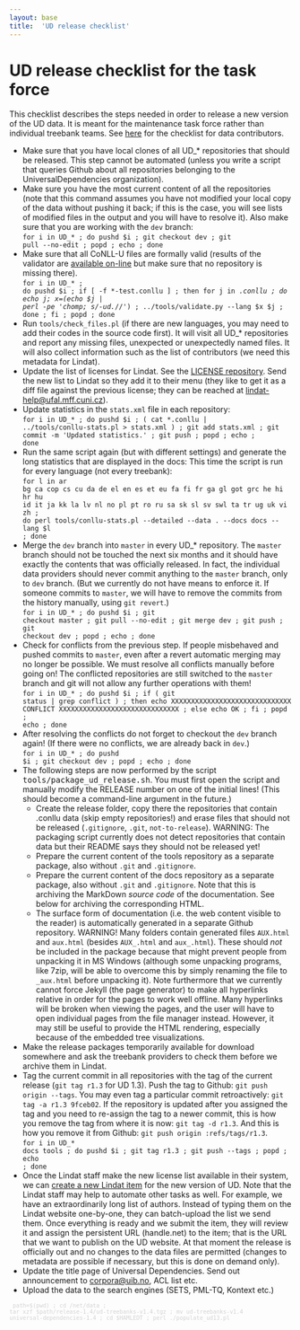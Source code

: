 ```yaml
---
layout: base
title:  'UD release checklist'
---
```


# UD release checklist for the task force

This checklist describes the steps needed in order to release a new version of the UD data.
It is meant for the maintenance task force rather than individual treebank teams.
See [here](release_checklist.html) for the checklist for data contributors.

* Make sure that you have local clones of all UD_* repositories that should be released.
  This step cannot be automated (unless you write a script that queries Github about all repositories belonging to the UniversalDependencies organization).
* Make sure you have the most current content of all the repositories (note that this command assumes you have not modified your local copy of the data without pushing it back; if this is the case, you will see lists of modified files in the output and you will have to resolve it). Also make sure that you are working with the `dev` branch:<br />
  <code>for i in UD_* ; do pushd $i ; git checkout dev ; git pull --no-edit ; popd ; echo ; done</code>
* Make sure that all CoNLL-U files are formally valid (results of the validator are [available on-line](validation.html) but make sure that no repository is missing there).<br />
  <code>for i in UD_* ; do pushd $i ; if [ -f *-test.conllu ] ; then for j in *.conllu ; do echo $j ; x=$(echo $j | perl -pe 'chomp; s/-ud.*//') ; ../tools/validate.py --lang $x $j ; done ; fi ; popd ; done</code>
* Run `tools/check_files.pl` (if there are new languages, you may need to add their codes in the source code first).
  It will visit all UD_* repositories and report any missing files, unexpected or unexpectedly named files.
  It will also collect information such as the list of contributors (we need this metadata for Lindat).
* Update the list of licenses for Lindat. See the [LICENSE repository](https://github.com/UniversalDependencies/LICENSE).
  Send the new list to Lindat so they add it to their menu (they like to get it as a diff file against the previous license;
  they can be reached at lindat-help@ufal.mff.cuni.cz).
* Update statistics in the `stats.xml` file in each repository:<br />
  <code>for i in UD_* ; do pushd $i ; ( cat *.conllu | ../tools/conllu-stats.pl > stats.xml ) ; git add stats.xml ; git commit -m 'Updated statistics.' ; git push ; popd ; echo ; done</code>
* Run the same script again (but with different settings) and generate the long statistics that are displayed in the docs:
  This time the script is run for every language (not every treebank):<br />
  <code>for l in ar bg ca cop cs cu da de el en es et eu fa fi fr ga gl got grc he hi hr hu id it ja kk la lv nl no pl pt ro ru sa sk sl sv swl ta tr ug uk vi zh ; do perl tools/conllu-stats.pl --detailed --data . --docs docs --lang $l ; done</code>
* Merge the `dev` branch into `master` in every UD_* repository.
  The `master` branch should not be touched the next six months and it should have exactly the contents that was officially
  released. In fact, the individual data providers should never commit anything to the `master` branch, only to `dev` branch.
  (But we currently do not have means to enforce it. If someone commits to `master`, we will have to remove the commits from the history manually, using `git revert`.)<br />
  <code>for i in UD_* ; do pushd $i ; git checkout master ; git pull --no-edit ; git merge dev ; git push ; git checkout dev ; popd ; echo ; done</code>
* Check for conflicts from the previous step. If people misbehaved and pushed commits to `master`, even after a revert automatic merging may no longer be possible. We must resolve all conflicts manually before going on! The conflicted repositories are still switched to the `master` branch and git will not allow any further operations with them!<br />
  <code>for i in UD_* ; do pushd $i ; if ( git status | grep conflict ) ; then echo XXXXXXXXXXXXXXXXXXXXXXXXXXXXXX CONFLICT XXXXXXXXXXXXXXXXXXXXXXXXXXXXXX ; else echo OK ; fi ; popd ; echo ; done</code>
* After resolving the conflicts do not forget to checkout the `dev` branch again! (If there were no conflicts, we are already back in `dev`.)<br />
  <code>for i in UD_* ; do pushd $i ; git checkout dev ; popd ; echo ; done</code>
* The following steps are now performed by the script <tt>tools/package_ud_release.sh</tt>.
  You must first open the script and manually modify the RELEASE number on one of the initial lines! (This should become a
  command-line argument in the future.)
  * Create the release folder, copy there the repositories that contain .conllu data (skip empty repositories!) and erase files
    that should not be released (`.gitignore`, `.git`, `not-to-release`). WARNING: The packaging script currently does not
    detect repositories that contain data but their README says they should not be released yet!
  * Prepare the current content of the tools repository as a separate package, also without `.git` and `.gitignore`.
  * Prepare the current content of the docs repository as a separate package, also without `.git` and `.gitignore`.
    Note that this is archiving the MarkDown _source code_ of the documentation. See below for archiving the corresponding HTML.
  * The surface form of documentation (i.e. the web content visible to the reader) is automatically generated in a separate Github repository. WARNING! Many folders contain generated files `AUX.html` and `aux.html` (besides `AUX_.html` and `aux_.html`). These should _not_ be included in the package because that might prevent people from unpacking it in MS Windows (although some unpacking programs, like 7zip, will be able to overcome this by simply renaming the file to `_aux.html` before unpacking it). Note furthermore that we currently cannot force Jekyll (the page generator) to make all hyperlinks relative in order for the pages to work well offline. Many hyperlinks will be broken when viewing the pages, and the user will have to open individual pages from the file manager instead. However, it may still be useful to provide the HTML rendering, especially because of the embedded tree visualizations.
* Make the release packages temporarily available for download somewhere and ask the treebank providers to check them before we archive them in Lindat.
* Tag the current commit in all repositories with the tag of the current release (`git tag r1.3` for UD 1.3).
  Push the tag to Github: `git push origin --tags`.
  You may even tag a particular commit retroactively: `git tag -a r1.3 9fceb02`.
  If the repository is updated after you assigned the tag and you need to re-assign the tag to a newer commit,
  this is how you remove the tag from where it is now: `git tag -d r1.3`.
  And this is how you remove it from Github: `git push origin :refs/tags/r1.3`.<br />
  <code>for i in UD_* docs tools ; do pushd $i ; git tag r1.3 ; git push --tags ; popd ; echo ; done</code>
* Once the Lindat staff make the new license list available in their system, we can [create a new Lindat item](https://lindat.mff.cuni.cz/repository/xmlui/submit) for the new version of UD.
  Note that the Lindat staff may help to automate other tasks as well.
  For example, we have an extraordinarily long list of authors. Instead of typing them on the Lindat website one-by-one, they can batch-upload the list we send them.
  Once everything is ready and we submit the item, they will review it and assign the persistent URL (handle.net) to the item;
  that is the URL that we want to publish on the UD website.
  At that moment the release is officially out and no changes to the data files are permitted (changes to metadata are possible if necessary,
  but this is done on demand only).
* Update the title page of Universal Dependencies. Send out announcement to corpora@uib.no, ACL list etc.
* Upload the data to the search engines (SETS, PML-TQ, Kontext etc.)

<small><code style='color:lightgrey'>
path=$(pwd) ;
cd /net/data ;
tar xzf $path/release-1.4/ud-treebanks-v1.4.tgz ;
mv ud-treebanks-v1.4 universal-dependencies-1.4 ;
cd $HAMLEDT ;
perl ./populate_ud13.pl
</code></small>
